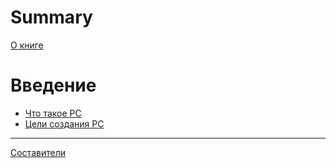 # Summary

[О книге](./o-knige.md)

# Введение
- [Что такое РС](./vvedenie/chto-takoe-raspredelenaya-sistema.md)
- [Цели создания РС](./vvedenie/tseli-sozdania-rs.md)

-----------

[Составители]()